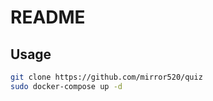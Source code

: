 # README

## Usage

```bash
git clone https://github.com/mirror520/quiz
sudo docker-compose up -d
```
